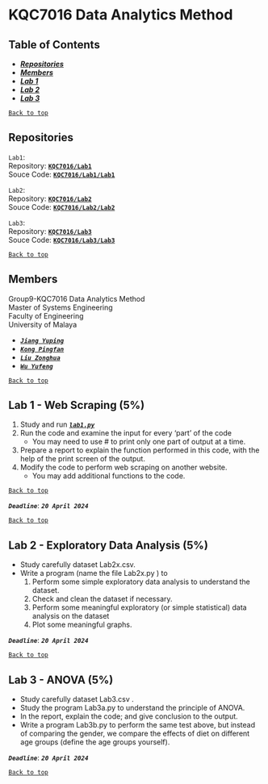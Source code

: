 # KQC7016 Data Analytics Method
  
## Table of Contents
 * [***Repositories***](#Repositories)
 * [***Members***](#Members)
 * [***Lab 1***](#lab-1---web-scraping-5)
 * [***Lab 2***](#lab-2---exploratory-data-analysis-5)
 * [***Lab 3***](#lab-3---anova-5)
  
[`Back to top`](#kqc7016-data-analytics-method)
  
## Repositories
`Lab1`:   
Repository: [**`KQC7016/Lab1`**](https://github.com/KQC7016/Lab1)  
Souce Code: [**`KQC7016/Lab1/Lab1`**](https://github.com/KQC7016/Lab1/Lab1)  
  
`Lab2`:   
Repository: [**`KQC7016/Lab2`**](https://github.com/KQC7016/Lab2)   
Souce Code: [**`KQC7016/Lab2/Lab2`**](https://github.com/KQC7016/Lab2/Lab2)  
  
`Lab3`:   
Repository: [**`KQC7016/Lab3`**](https://github.com/KQC7016/Lab3)   
Souce Code: [**`KQC7016/Lab3/Lab3`**](https://github.com/KQC7016/Lab3/Lab3)  
  
  
[`Back to top`](#kqc7016-data-analytics-method)
  
## Members
Group9-KQC7016 Data Analytics Method  
Master of Systems Engineering  
Faculty of Engineering  
University of Malaya  
 * [***`Jiang Yuping`***]()
 * [***`Kong Pingfan`***](https://github.com/KongPingfanCHN)
 * [***`Liu Zonghua`***]()
 * [***`Wu Yufeng`***]()
  
[`Back to top`](#kqc7016-data-analytics-method)
  
## Lab 1 - Web Scraping (5%)
  
1. Study and run [***`lab1.py`***](/lab1.py)
2. Run the code and examine the input for every ‘part’ of the code
   * You may need to use # to print only one part of output at a time.
3. Prepare a report to explain the function performed in this code, with the help of the print screen of the output.
4. Modify the code to perform web scraping on another website.
   * You may add additional functions to the code.
  
[`Back to top`](#kqc7016-data-analytics-method)
  
***`Deadline`***: ***`20 April 2024`***
  
[`Back to top`](#kqc7016-data-analytics-method)
  
## Lab 2 - Exploratory Data Analysis (5%)
* Study carefully dataset Lab2x.csv.
* Write a program (name the file Lab2x.py ) to
   1. Perform some simple exploratory data analysis to understand the dataset.
   2. Check and clean the dataset if necessary.
   3. Perform some meaningful exploratory (or simple statistical) data analysis on the dataset
   4. Plot some meaningful graphs.
  
***`Deadline`***: ***`20 April 2024`***
  
[`Back to top`](#kqc7016-data-analytics-method)
  
## Lab 3 - ANOVA (5%)

* Study carefully dataset Lab3.csv .
* Study the program Lab3a.py to understand the principle of ANOVA.
* In the report, explain the code; and give conclusion to the output.
* Write a program Lab3b.py to perform the same test above, but instead of comparing the gender, we compare the effects of diet on different age groups (define the age groups yourself).
  
***`Deadline`***: ***`20 April 2024`***
  
[`Back to top`](#-KQC7016-Data-Analytics-Method)
  

